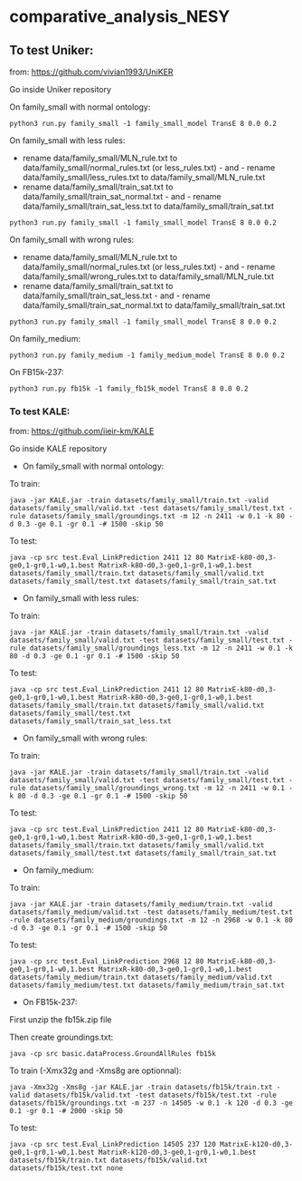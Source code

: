 # comparative_analysis_NESY

## To test Uniker:
from: https://github.com/vivian1993/UniKER

Go inside Uniker repository

On family_small with normal ontology:
```
python3 run.py family_small -1 family_small_model TransE 8 0.0 0.2
```

On family_small with less rules:
- rename data/family_small/MLN_rule.txt to data/family_small/normal_rules.txt (or less_rules.txt) - and - rename data/family_small/less_rules.txt to data/family_small/MLN_rule.txt
- rename data/family_small/train_sat.txt to data/family_small/train_sat_normal.txt - and - rename data/family_small/train_sat_less.txt to data/family_small/train_sat.txt
```
python3 run.py family_small -1 family_small_model TransE 8 0.0 0.2
```

On family_small with wrong rules:
- rename data/family_small/MLN_rule.txt to data/family_small/normal_rules.txt (or less_rules.txt) - and - rename data/family_small/wrong_rules.txt to data/family_small/MLN_rule.txt
- rename data/family_small/train_sat.txt to data/family_small/train_sat_less.txt - and - rename data/family_small/train_sat_normal.txt to data/family_small/train_sat.txt
```
python3 run.py family_small -1 family_small_model TransE 8 0.0 0.2
```

On family_medium:
```
python3 run.py family_medium -1 family_medium_model TransE 8 0.0 0.2
```

On FB15k-237:
```
python3 run.py fb15k -1 family_fb15k_model TransE 8 0.0 0.2
```



### To test KALE:
from: https://github.com/iieir-km/KALE

Go inside KALE repository

  - On family_small with normal ontology:

To train:
```
java -jar KALE.jar -train datasets/family_small/train.txt -valid datasets/family_small/valid.txt -test datasets/family_small/test.txt -rule datasets/family_small/groundings.txt -m 12 -n 2411 -w 0.1 -k 80 -d 0.3 -ge 0.1 -gr 0.1 -# 1500 -skip 50
```
To test:
```
java -cp src test.Eval_LinkPrediction 2411 12 80 MatrixE-k80-d0,3-ge0,1-gr0,1-w0,1.best MatrixR-k80-d0,3-ge0,1-gr0,1-w0,1.best datasets/family_small/train.txt datasets/family_small/valid.txt datasets/family_small/test.txt datasets/family_small/train_sat.txt
```


  - On family_small with less rules:

To train:
```
java -jar KALE.jar -train datasets/family_small/train.txt -valid datasets/family_small/valid.txt -test datasets/family_small/test.txt -rule datasets/family_small/groundings_less.txt -m 12 -n 2411 -w 0.1 -k 80 -d 0.3 -ge 0.1 -gr 0.1 -# 1500 -skip 50
```
To test:
```
java -cp src test.Eval_LinkPrediction 2411 12 80 MatrixE-k80-d0,3-ge0,1-gr0,1-w0,1.best MatrixR-k80-d0,3-ge0,1-gr0,1-w0,1.best datasets/family_small/train.txt datasets/family_small/valid.txt datasets/family_small/test.txt datasets/family_small/train_sat_less.txt
```




  - On family_small with wrong rules:

To train:
```
java -jar KALE.jar -train datasets/family_small/train.txt -valid datasets/family_small/valid.txt -test datasets/family_small/test.txt -rule datasets/family_small/groundings_wrong.txt -m 12 -n 2411 -w 0.1 -k 80 -d 0.3 -ge 0.1 -gr 0.1 -# 1500 -skip 50
```
To test:
```
java -cp src test.Eval_LinkPrediction 2411 12 80 MatrixE-k80-d0,3-ge0,1-gr0,1-w0,1.best MatrixR-k80-d0,3-ge0,1-gr0,1-w0,1.best datasets/family_small/train.txt datasets/family_small/valid.txt datasets/family_small/test.txt datasets/family_small/train_sat.txt
```




  - On family_medium:

To train:
```
java -jar KALE.jar -train datasets/family_medium/train.txt -valid datasets/family_medium/valid.txt -test datasets/family_medium/test.txt -rule datasets/family_medium/groundings.txt -m 12 -n 2968 -w 0.1 -k 80 -d 0.3 -ge 0.1 -gr 0.1 -# 1500 -skip 50
```
To test:
```
java -cp src test.Eval_LinkPrediction 2968 12 80 MatrixE-k80-d0,3-ge0,1-gr0,1-w0,1.best MatrixR-k80-d0,3-ge0,1-gr0,1-w0,1.best datasets/family_medium/train.txt datasets/family_medium/valid.txt datasets/family_medium/test.txt datasets/family_medium/train_sat.txt
```




  - On FB15k-237:

First unzip the fb15k.zip file

Then create groundings.txt: 
```
java -cp src basic.dataProcess.GroundAllRules fb15k
```
To train (-Xmx32g and -Xms8g are optionnal):
```
java -Xmx32g -Xms8g -jar KALE.jar -train datasets/fb15k/train.txt -valid datasets/fb15k/valid.txt -test datasets/fb15k/test.txt -rule datasets/fb15k/groundings.txt -m 237 -n 14505 -w 0.1 -k 120 -d 0.3 -ge 0.1 -gr 0.1 -# 2000 -skip 50
```
To test:
```
java -cp src test.Eval_LinkPrediction 14505 237 120 MatrixE-k120-d0,3-ge0,1-gr0,1-w0,1.best MatrixR-k120-d0,3-ge0,1-gr0,1-w0,1.best datasets/fb15k/train.txt datasets/fb15k/valid.txt datasets/fb15k/test.txt none
```
